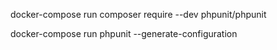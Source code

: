 docker-compose run composer require --dev phpunit/phpunit

docker-compose run phpunit --generate-configuration